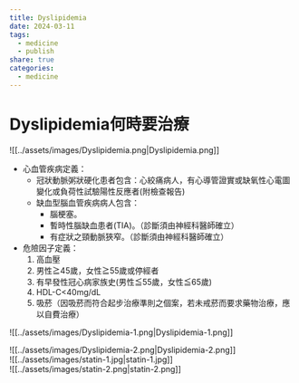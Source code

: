 ```yaml
---
title: Dyslipidemia
date: 2024-03-11
tags:
  - medicine
  - publish
share: true
categories:
  - medicine
---
```

# Dyslipidemia何時要治療  
  
![[../assets/images/Dyslipidemia.png|Dyslipidemia.png]]  
<!-- more -->  
  
* 心血管疾病定義：  
	* 冠狀動脈粥狀硬化患者包含：心絞痛病人，有心導管證實或缺氧性心電圖變化或負荷性試驗陽性反應者(附檢查報告)  
	* 缺血型腦血管疾病病人包含：  
		* 腦梗塞。  
		* 暫時性腦缺血患者(TIA)。（診斷須由神經科醫師確立）  
		* 有症狀之頸動脈狹窄。（診斷須由神經科醫師確立）  
* 危險因子定義：  
	1. 高血壓  
	2. 男性≧45歲，女性≧55歲或停經者  
	3. 有早發性冠心病家族史(男性≦55歲，女性≦65歲)  
	4. HDL-C<40mg/dL  
	5. 吸菸（因吸菸而符合起步治療準則之個案，若未戒菸而要求藥物治療，應以自費治療）  
  
![[../assets/images/Dyslipidemia-1.png|Dyslipidemia-1.png]]  
  
![[../assets/images/Dyslipidemia-2.png|Dyslipidemia-2.png]]  
![[../assets/images/statin-1.jpg|statin-1.jpg]]  
![[../assets/images/statin-2.png|statin-2.png]]